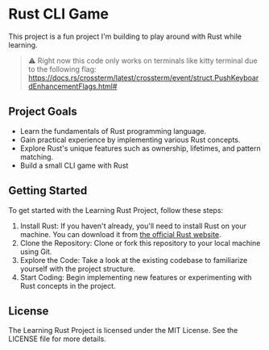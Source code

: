 # Rust CLI Game

This project is a fun project I'm building to play around with Rust while learning.

> ⚠️ Right now this code only works on terminals like kitty terminal due to the following flag: https://docs.rs/crossterm/latest/crossterm/event/struct.PushKeyboardEnhancementFlags.html#


## Project Goals
- Learn the fundamentals of Rust programming language.
- Gain practical experience by implementing various Rust concepts.
- Explore Rust's unique features such as ownership, lifetimes, and pattern matching.
- Build a small CLI game with Rust

## Getting Started
To get started with the Learning Rust Project, follow these steps:
1. Install Rust: If you haven't already, you'll need to install Rust on your machine. You can download it from [the official Rust website](https://www.rust-lang.org/tools/install).
2. Clone the Repository: Clone or fork this repository to your local machine using Git.
3. Explore the Code: Take a look at the existing codebase to familiarize yourself with the project structure.
4. Start Coding: Begin implementing new features or experimenting with Rust concepts in the project.

## License
The Learning Rust Project is licensed under the MIT License. See the LICENSE file for more details.